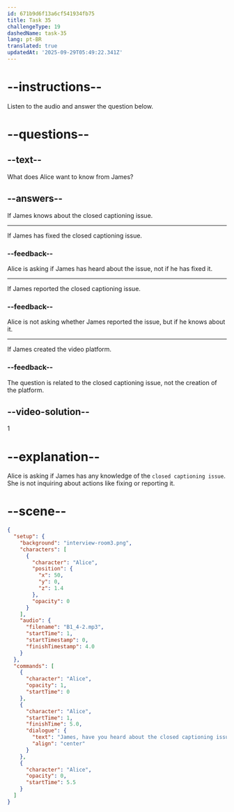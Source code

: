 ```yaml
---
id: 671b9d6f13a6cf541934fb75
title: Task 35
challengeType: 19
dashedName: task-35
lang: pt-BR
translated: true
updatedAt: '2025-09-29T05:49:22.341Z'
---
```


<!-- (Audio) Alice: James, have you heard about the closed captioning issue on our video platform? -->

# --instructions--

Listen to the audio and answer the question below.

# --questions--

## --text--

What does Alice want to know from James?

## --answers--

If James knows about the closed captioning issue.

---

If James has fixed the closed captioning issue.

### --feedback--

Alice is asking if James has heard about the issue, not if he has fixed it.

---

If James reported the closed captioning issue.

### --feedback--

Alice is not asking whether James reported the issue, but if he knows about it.

---

If James created the video platform.

### --feedback--

The question is related to the closed captioning issue, not the creation of the platform.

## --video-solution--

1

# --explanation--

Alice is asking if James has any knowledge of the `closed captioning issue`. She is not inquiring about actions like fixing or reporting it.

# --scene--

```json
{
  "setup": {
    "background": "interview-room3.png",
    "characters": [
      {
        "character": "Alice",
        "position": {
          "x": 50,
          "y": 0,
          "z": 1.4
        },
        "opacity": 0
      }
    ],
    "audio": {
      "filename": "B1_4-2.mp3",
      "startTime": 1,
      "startTimestamp": 0,
      "finishTimestamp": 4.0
    }
  },
  "commands": [
    {
      "character": "Alice",
      "opacity": 1,
      "startTime": 0
    },
    {
      "character": "Alice",
      "startTime": 1,
      "finishTime": 5.0,
      "dialogue": {
        "text": "James, have you heard about the closed captioning issue on our video platform?",
        "align": "center"
      }
    },
    {
      "character": "Alice",
      "opacity": 0,
      "startTime": 5.5
    }
  ]
}
```
